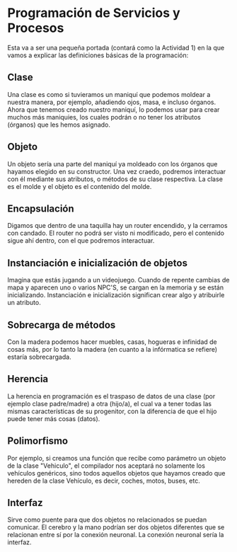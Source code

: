 # Programación de Servicios y Procesos
Esta va a ser una pequeña portada (contará como la Actividad 1) en la que vamos a explicar las definiciones básicas de la programación:

## Clase
Una clase es como si tuvieramos un maniquí que podemos moldear a nuestra manera, por ejemplo, añadiendo ojos, masa, e incluso órganos. Ahora que tenemos creado nuestro maniquí, lo podemos usar para crear muchos más maniquies, los cuales podrán o no tener los atributos (órganos) que les hemos asignado.

## Objeto
Un objeto sería una parte del maniquí ya moldeado con los órganos que hayamos elegido en su constructor. Una vez craedo, podremos interactuar con él mediante sus atributos, o métodos de su clase respectiva. La clase es el molde y el objeto es el contenido del molde.

## Encapsulación
Digamos que dentro de una taquilla hay un router encendido, y la cerramos con candado. El router no podrá ser visto ni modificado, pero el contenido sigue ahí dentro, con el que podremos interactuar.

## Instanciación e inicialización de objetos
Imagina que estás jugando a un videojuego. Cuando de repente cambias de mapa y aparecen uno o varios NPC'S, se cargan en la memoria y se están inicializando. Instanciación e inicialización significan crear algo y atribuirle un atributo.

## Sobrecarga de métodos
Con la madera podemos hacer muebles, casas, hogueras e infinidad de cosas más, por lo tanto la madera (en cuanto a la infórmatica se refiere) estaría sobrecargada.

## Herencia
La herencia en programación es el traspaso de datos de una clase (por ejemplo clase padre/madre) a otra (hijo/a), el cual va a tener todas las mismas características de su progenitor, con la diferencia de que el hijo puede tener más cosas (datos).

## Polimorfismo
Por ejemplo, si creamos una función que recibe como parámetro un objeto de la clase "Vehiculo", el compilador nos aceptará no solamente los vehículos genéricos, sino todos aquellos objetos que hayamos creado que hereden de la clase Vehículo, es decir, coches, motos, buses, etc.

## Interfaz
Sirve como puente para que dos objetos no relacionados se puedan comunicar. El cerebro y la mano podrían ser dos objetos diferentes que se relacionan entre sí por la conexión neuronal. La conexión neuronal sería la interfaz.
